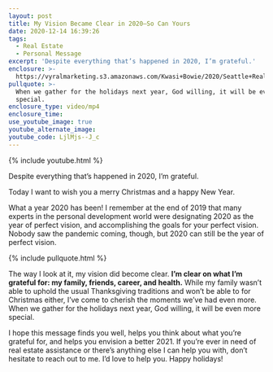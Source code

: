 ```yaml
---
layout: post
title: My Vision Became Clear in 2020—So Can Yours
date: 2020-12-14 16:39:26
tags:
  - Real Estate
  - Personal Message
excerpt: 'Despite everything that’s happened in 2020, I’m grateful.'
enclosure: >-
  https://vyralmarketing.s3.amazonaws.com/Kwasi+Bowie/2020/Seattle+Real+Estate+Agent_+Happy+Holidays+2020.mp4
pullquote: >-
  When we gather for the holidays next year, God willing, it will be even more
  special.
enclosure_type: video/mp4
enclosure_time:
use_youtube_image: true
youtube_alternate_image:
youtube_code: LjlMjs--J_c
---
```


{% include youtube.html %}

Despite everything that’s happened in 2020, I’m grateful.

Today I want to wish you a merry Christmas and a happy New Year.&nbsp;

What a year 2020 has been\! I remember at the end of 2019 that many experts in the personal development world were designating 2020 as the year of perfect vision, and accomplishing the goals for your perfect vision. Nobody saw the pandemic coming, though, but 2020 can still be the year of perfect vision.

{% include pullquote.html %}

The way I look at it, my vision did become clear. **I’m clear on what I’m grateful for: my family, friends, career, and health.** While my family wasn’t able to uphold the usual Thanksgiving traditions and won’t be able to for Christmas either, I’ve come to cherish the moments we’ve had even more. When we gather for the holidays next year, God willing, it will be even more special.&nbsp;

I hope this message finds you well, helps you think about what you’re grateful for, and helps you envision a better 2021. If you’re ever in need of real estate assistance or there’s anything else I can help you with, don’t hesitate to reach out to me. I’d love to help you. Happy holidays\!
